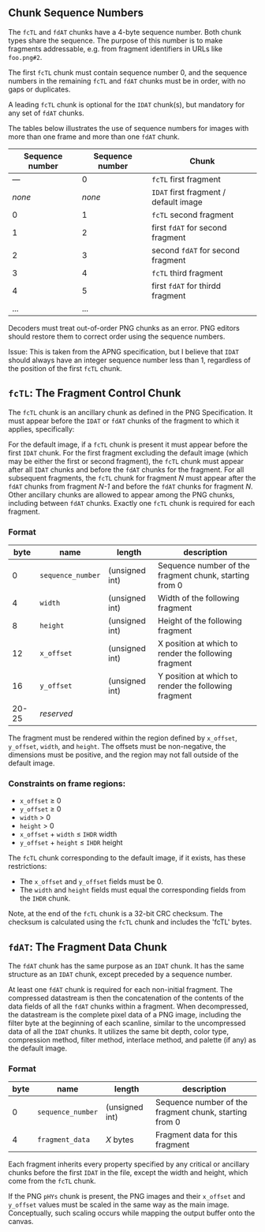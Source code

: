 ## Chunk Sequence Numbers

The `fcTL` and `fdAT` chunks have a 4-byte sequence number. Both chunk types share the sequence. The purpose of this number is to make fragments addressable, e.g. from fragment identifiers in URLs like `foo.png#2`.

The first `fcTL` chunk must contain sequence number 0, and the sequence numbers in the remaining `fcTL` and `fdAT` chunks must be in order, with no gaps or duplicates.

A leading `fcTL` chunk is optional for the `IDAT` chunk(s), but mandatory for any set of `fdAT` chunks.

The tables below illustrates the use of sequence numbers for images with more than one frame and more than one `fdAT` chunk.

| Sequence number | Sequence number | Chunk
|---------------- |---------------- |------
| &mdash;         | 0               | `fcTL` first fragment
| _none_          | _none_          | `IDAT` first fragment / default image
| 0               | 1               | `fcTL` second fragment
| 1               | 2               | first `fdAT` for second fragment
| 2               | 3               | second `fdAT` for second fragment
| 3               | 4               | `fcTL` third fragment
| 4               | 5               | first `fdAT` for thirdd fragment
| ...             | ...             |

Decoders must treat out-of-order PNG chunks as an error. PNG editors should restore them to correct order using the sequence numbers.

Issue: This is taken from the APNG specification, but I believe that `IDAT` should always have an integer sequence number less than 1, regardless of the position of the first `fcTL` chunk.

## `fcTL`: The Fragment Control Chunk

The `fcTL` chunk is an ancillary chunk as defined in the PNG Specification. It must appear before the `IDAT` or `fdAT` chunks of the fragment to which it applies, specifically:

For the default image, if a `fcTL` chunk is present it must appear before the first `IDAT` chunk.
For the first fragment excluding the default image (which may be either the first or second fragment), the `fcTL` chunk must appear after all `IDAT` chunks and before the `fdAT` chunks for the fragment.
For all subsequent fragments, the `fcTL` chunk for fragment _N_ must appear after the `fdAT` chunks from fragment _N-1_ and before the `fdAT` chunks for fragment _N_.
Other ancillary chunks are allowed to appear among the PNG chunks, including between `fdAT` chunks.
Exactly one `fcTL` chunk is required for each fragment.

### Format

| byte  | name              | length         | description
|-----  |------------------ |--------------- |------------
|  0    | `sequence_number` | (unsigned int) | Sequence number of the fragment chunk, starting from 0
|  4    | `width`           | (unsigned int) | Width of the following fragment
|  8    | `height`          | (unsigned int) | Height of the following fragment
| 12    | `x_offset`        | (unsigned int) | X position at which to render the following fragment
| 16    | `y_offset`        | (unsigned int) | Y position at which to render the following fragment
| 20-25 | _reserved_        |                |

The fragment must be rendered within the region defined by `x_offset`, `y_offset`, `width`, and `height`. The offsets must be non-negative, the dimensions must be positive, and the region may not fall outside of the default image.

### Constraints on frame regions:

 - `x_offset` ≥ 0
 - `y_offset` ≥ 0
 - `width`    > 0
 - `height`   > 0
 - `x_offset` + `width`  ≤ `IHDR` width
 - `y_offset` + `height` ≤ `IHDR` height

The `fcTL` chunk corresponding to the default image, if it exists, has these restrictions:

- The `x_offset` and `y_offset` fields must be 0.
- The `width` and `height` fields must equal the corresponding fields from the `IHDR` chunk.

Note, at the end of the `fcTL` chunk is a 32-bit CRC checksum. The checksum is calculated using the `fcTL` chunk and includes the 'fcTL' bytes.

## `fdAT`: The Fragment Data Chunk

The `fdAT` chunk has the same purpose as an `IDAT` chunk. It has the same structure as an `IDAT` chunk, except preceded by a sequence number.

At least one `fdAT` chunk is required for each non-initial fragment. The compressed datastream is then the concatenation of the contents of the data fields of all the `fdAT` chunks within a fragment. When decompressed, the datastream is the complete pixel data of a PNG image, including the filter byte at the beginning of each scanline, similar to the uncompressed data of all the `IDAT` chunks. It utilizes the same bit depth, color type, compression method, filter method, interlace method, and palette (if any) as the default image.

### Format

| byte | name              | length         | description
|----- |------------------ |--------------- |------------
| 0    | `sequence_number` | (unsigned int) | Sequence number of the fragment chunk, starting from 0
| 4    | `fragment_data`   | _X_ bytes      | Fragment data for this fragment

Each fragment inherits every property specified by any critical or ancillary chunks before the first `IDAT` in the file, except the width and height, which come from the `fcTL` chunk.

If the PNG `pHYs` chunk is present, the PNG images and their `x_offset` and `y_offset` values must be scaled in the same way as the main image. Conceptually, such scaling occurs while mapping the output buffer onto the canvas.
